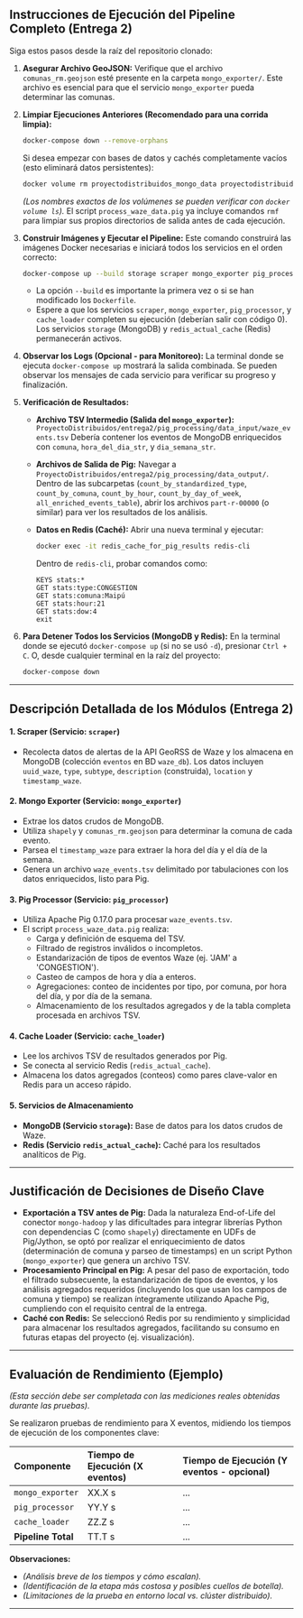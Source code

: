 
## Instrucciones de Ejecución del Pipeline Completo (Entrega 2)

Siga estos pasos desde la raíz del repositorio clonado:

1.  **Asegurar Archivo GeoJSON:**
    Verifique que el archivo `comunas_rm.geojson` esté presente en la carpeta `mongo_exporter/`. Este archivo es esencial para que el servicio `mongo_exporter` pueda determinar las comunas.

2.  **Limpiar Ejecuciones Anteriores (Recomendado para una corrida limpia):**
    ```bash
    docker-compose down --remove-orphans
    ```
    Si desea empezar con bases de datos y cachés completamente vacíos (esto eliminará datos persistentes):
    ```bash
    docker volume rm proyectodistribuidos_mongo_data proyectodistribuidos_redis_pig_data
    ```
    *(Los nombres exactos de los volúmenes se pueden verificar con `docker volume ls`).*
    El script `process_waze_data.pig` ya incluye comandos `rmf` para limpiar sus propios directorios de salida antes de cada ejecución.

3.  **Construir Imágenes y Ejecutar el Pipeline:**
    Este comando construirá las imágenes Docker necesarias e iniciará todos los servicios en el orden correcto:
    ```bash
    docker-compose up --build storage scraper mongo_exporter pig_processor redis_actual_cache cache_loader
    ```
    *   La opción `--build` es importante la primera vez o si se han modificado los `Dockerfile`.
    *   Espere a que los servicios `scraper`, `mongo_exporter`, `pig_processor`, y `cache_loader` completen su ejecución (deberían salir con código 0). Los servicios `storage` (MongoDB) y `redis_actual_cache` (Redis) permanecerán activos.

4.  **Observar los Logs (Opcional - para Monitoreo):**
    La terminal donde se ejecuta `docker-compose up` mostrará la salida combinada. Se pueden observar los mensajes de cada servicio para verificar su progreso y finalización.

5.  **Verificación de Resultados:**

    *   **Archivo TSV Intermedio (Salida del `mongo_exporter`):**
        `ProyectoDistribuidos/entrega2/pig_processing/data_input/waze_events.tsv`
        Debería contener los eventos de MongoDB enriquecidos con `comuna`, `hora_del_dia_str`, y `dia_semana_str`.

    *   **Archivos de Salida de Pig:**
        Navegar a `ProyectoDistribuidos/entrega2/pig_processing/data_output/`. Dentro de las subcarpetas (`count_by_standardized_type`, `count_by_comuna`, `count_by_hour`, `count_by_day_of_week`, `all_enriched_events_table`), abrir los archivos `part-r-00000` (o similar) para ver los resultados de los análisis.

    *   **Datos en Redis (Caché):**
        Abrir una nueva terminal y ejecutar:
        ```bash
        docker exec -it redis_cache_for_pig_results redis-cli
        ```
        Dentro de `redis-cli`, probar comandos como:
        ```redis
        KEYS stats:*
        GET stats:type:CONGESTION
        GET stats:comuna:Maipú 
        GET stats:hour:21
        GET stats:dow:4 
        exit
        ```

6.  **Para Detener Todos los Servicios (MongoDB y Redis):**
    En la terminal donde se ejecutó `docker-compose up` (si no se usó `-d`), presionar `Ctrl + C`. O, desde cualquier terminal en la raíz del proyecto:
    ```bash
    docker-compose down
    ```

---

## Descripción Detallada de los Módulos (Entrega 2)

#### 1. Scraper (Servicio: `scraper`)
*   Recolecta datos de alertas de la API GeoRSS de Waze y los almacena en MongoDB (colección `eventos` en BD `waze_db`). Los datos incluyen `uuid_waze`, `type`, `subtype`, `description` (construida), `location` y `timestamp_waze`.

#### 2. Mongo Exporter (Servicio: `mongo_exporter`)
*   Extrae los datos crudos de MongoDB.
*   Utiliza `shapely` y `comunas_rm.geojson` para determinar la comuna de cada evento.
*   Parsea el `timestamp_waze` para extraer la hora del día y el día de la semana.
*   Genera un archivo `waze_events.tsv` delimitado por tabulaciones con los datos enriquecidos, listo para Pig.

#### 3. Pig Processor (Servicio: `pig_processor`)
*   Utiliza Apache Pig 0.17.0 para procesar `waze_events.tsv`.
*   El script `process_waze_data.pig` realiza:
    *   Carga y definición de esquema del TSV.
    *   Filtrado de registros inválidos o incompletos.
    *   Estandarización de tipos de eventos Waze (ej. 'JAM' a 'CONGESTION').
    *   Casteo de campos de hora y día a enteros.
    *   Agregaciones: conteo de incidentes por tipo, por comuna, por hora del día, y por día de la semana.
    *   Almacenamiento de los resultados agregados y de la tabla completa procesada en archivos TSV.

#### 4. Cache Loader (Servicio: `cache_loader`)
*   Lee los archivos TSV de resultados generados por Pig.
*   Se conecta al servicio Redis (`redis_actual_cache`).
*   Almacena los datos agregados (conteos) como pares clave-valor en Redis para un acceso rápido.

#### 5. Servicios de Almacenamiento
*   **MongoDB (Servicio `storage`):** Base de datos para los datos crudos de Waze.
*   **Redis (Servicio `redis_actual_cache`):** Caché para los resultados analíticos de Pig.

---

## Justificación de Decisiones de Diseño Clave

*   **Exportación a TSV antes de Pig:** Dada la naturaleza End-of-Life del conector `mongo-hadoop` y las dificultades para integrar librerías Python con dependencias C (como `shapely`) directamente en UDFs de Pig/Jython, se optó por realizar el enriquecimiento de datos (determinación de comuna y parseo de timestamps) en un script Python (`mongo_exporter`) que genera un archivo TSV.
*   **Procesamiento Principal en Pig:** A pesar del paso de exportación, todo el filtrado subsecuente, la estandarización de tipos de eventos, y los análisis agregados requeridos (incluyendo los que usan los campos de comuna y tiempo) se realizan íntegramente utilizando Apache Pig, cumpliendo con el requisito central de la entrega.
*   **Caché con Redis:** Se seleccionó Redis por su rendimiento y simplicidad para almacenar los resultados agregados, facilitando su consumo en futuras etapas del proyecto (ej. visualización).

---

## Evaluación de Rendimiento (Ejemplo)

*(Esta sección debe ser completada con las mediciones reales obtenidas durante las pruebas).*

Se realizaron pruebas de rendimiento para X eventos, midiendo los tiempos de ejecución de los componentes clave:

| Componente         | Tiempo de Ejecución (X eventos) | Tiempo de Ejecución (Y eventos - opcional) |
| :----------------- | :------------------------------ | :----------------------------------------- |
| `mongo_exporter`   | XX.X s                          | ...                                        |
| `pig_processor`    | YY.Y s                          | ...                                        |
| `cache_loader`     | ZZ.Z s                          | ...                                        |
| **Pipeline Total** | TT.T s                          | ...                                        |

**Observaciones:**
*   *(Análisis breve de los tiempos y cómo escalan).*
*   *(Identificación de la etapa más costosa y posibles cuellos de botella).*
*   *(Limitaciones de la prueba en entorno local vs. clúster distribuido).*

---